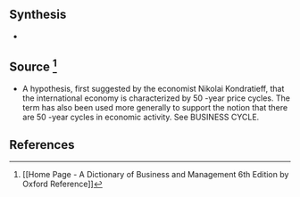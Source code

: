 ## Synthesis
- 
## Source [^1]
- A hypothesis, first suggested by the economist Nikolai Kondratieff, that the international economy is characterized by 50 -year price cycles. The term has also been used more generally to support the notion that there are 50 -year cycles in economic activity. See BUSINESS CYCLE.
## References

[^1]: [[Home Page - A Dictionary of Business and Management 6th Edition by Oxford Reference]]
